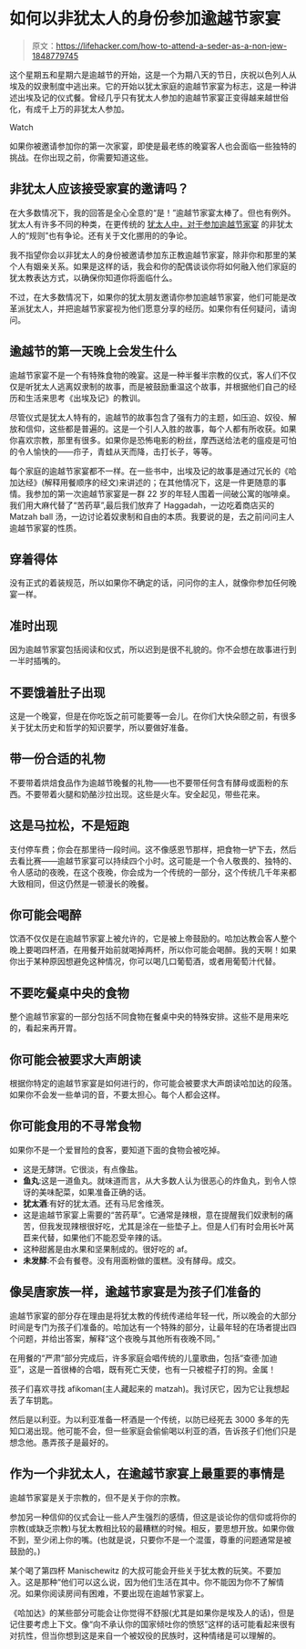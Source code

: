# 如何以非犹太人的身份参加逾越节家宴

> 原文：<https://lifehacker.com/how-to-attend-a-seder-as-a-non-jew-1848779745>

这个星期五和星期六是逾越节的开始，这是一个为期八天的节日，庆祝以色列人从埃及的奴隶制度中逃出来。它的开始以犹太家庭的逾越节家宴为标志，这是一种讲述出埃及记的仪式餐。曾经几乎只有犹太人参加的逾越节家宴正变得越来越世俗化，有成千上万的非犹太人参加。

Watch

如果你被邀请参加你的第一次家宴，即使是最老练的晚宴客人也会面临一些独特的挑战。在你出现之前，你需要知道这些。

## 非犹太人应该接受家宴的邀请吗？

在大多数情况下，我的回答是全心全意的“是！”逾越节家宴太棒了。但也有例外。犹太人有许多不同的种类，在更传统的 [犹太人中，对于参加逾越节家宴](https://utj.org/viewpoints/responsa/inviting-a-non-jew-to-the-passover-seder/) 的非犹太人的“规则”也有争论。还有关于文化挪用的的争论。

我不指望你会以非犹太人的身份被邀请参加东正教逾越节家宴，除非你和那里的某个人有姻亲关系。如果是这样的话，我会和你的配偶谈谈你将如何融入他们家庭的犹太教表达方式，以确保你知道你将面临什么。

不过，在大多数情况下，如果你的犹太朋友邀请你参加逾越节家宴，他们可能是改革派犹太人，并把逾越节家宴视为他们愿意分享的经历。如果你有任何疑问，请询问。

## 逾越节的第一天晚上会发生什么

逾越节家宴不是一个有特殊食物的晚宴。这是一种半餐半宗教的仪式，客人们不仅仅是听犹太人逃离奴隶制的故事，而是被鼓励重温这个故事，并根据他们自己的经历和生活来思考《出埃及记》的教训。

尽管仪式是犹太人特有的，逾越节的故事包含了强有力的主题，如压迫、奴役、解放和信仰，这些都是普遍的。这是一个引人入胜的故事，每个人都有所收获。如果你喜欢宗教，那里有很多。如果你是恐怖电影的粉丝，摩西送给法老的瘟疫是可怕的令人愉快的——疖子，青蛙从天而降，击打长子，等等。

每个家庭的逾越节家宴都不一样。在一些书中，出埃及记的故事是通过冗长的《哈加达经》(解释用餐顺序的经文)来讲述的；在其他情况下，这是一件更随意的事情。我参加的第一次逾越节家宴是一群 22 岁的年轻人围着一间破公寓的咖啡桌。我们用大麻代替了“苦药草”,最后我们放弃了 Haggadah，一边吃着商店买的 Matzah ball 汤，一边讨论着奴隶制和自由的本质。我要说的是，去之前问问主人逾越节家宴的性质。

## **穿着得体**

没有正式的着装规范，所以如果你不确定的话，问问你的主人，就像你参加任何晚宴一样。

## **准时出现**

因为逾越节家宴包括阅读和仪式，所以迟到是很不礼貌的。你不会想在故事进行到一半时插嘴的。

## 不要饿着肚子出现

这是一个晚宴，但是在你吃饭之前可能要等一会儿。在你们大快朵颐之前，有很多关于犹太历史和哲学的知识要学，所以要做好准备。

## **带一份合适的礼物**

不要带着烘焙食品作为逾越节晚餐的礼物——也不要带任何含有酵母或面粉的东西。不要带着火腿和奶酪沙拉出现。这些是火车。安全起见，带些花来。

## **这是马拉松，不是短跑**

支付停车费；你会在那里待一段时间。这不像感恩节那样，把食物一铲下去，然后去看比赛——逾越节家宴可以持续四个小时。这可能是一个令人敬畏的、独特的、令人感动的夜晚，在这个夜晚，你会成为一个传统的一部分，这个传统几千年来都大致相同，但这仍然是一顿漫长的晚餐。

## 你可能会喝醉

饮酒不仅仅是在逾越节家宴上被允许的，它是被上帝鼓励的。哈加达教会客人整个晚上要喝四杯酒，在用餐开始前就喝掉两杯，所以你可能会喝醉。我的天啊！如果你出于某种原因想避免这种情况，你可以喝几口葡萄酒，或者用葡萄汁代替。

## **不要吃餐桌中央的食物**

整个逾越节家宴的一部分包括不同食物在餐桌中央的特殊安排。这些不是用来吃的，看起来再开胃。

## 你可能会被要求大声朗读

根据你特定的逾越节家宴是如何进行的，你可能会被要求大声朗读哈加达的段落。如果你不会发一些单词的音，不要太担心。每个人都会这样。

## **你可能食用的不寻常食物**

如果你不是一个爱冒险的食客，要知道下面的食物会被吃掉。

*   这是无酵饼。它很淡，有点像盐。
*   **鱼丸**:这是一道鱼丸。就味道而言，从大多数人认为很恶心的炸鱼丸，到令人惊讶的美味配菜，如果准备正确的话。
*   **犹太酒**:有好的犹太酒。还有马尼舍维茨。
*   这是逾越节家宴上需要的“苦药草”。它通常是辣根，意在提醒我们奴隶制的痛苦，但我发现辣根很好吃，尤其是涂在一些垫子上。但是人们有时会用长叶莴苣来代替，如果他们不能忍受辛辣的话。
*   这种甜酱是由水果和坚果制成的。很好吃的 af。
*   **未发酵**:不会有餐卷。没有用面粉做的蛋糕。没有酵母。成交。

## **像吴唐家族一样，逾越节家宴是为孩子们准备的**

逾越节家宴的部分存在理由是将犹太教的传统传递给年轻一代，所以晚会的大部分时间是专门为孩子们准备的。哈加达有一个特殊的部分，让最年轻的在场者提出四个问题，并给出答案，解释“这个夜晚与其他所有夜晚不同。”

在用餐的“严肃”部分完成后，许多家庭会唱传统的儿童歌曲，包括“查德·加迪亚”，这是一首很棒的合唱，既有死亡天使，也有一只被棍子打的狗。金属！

孩子们喜欢寻找 afikoman(主人藏起来的 matzah)。我讨厌它，因为它让我想起丢了车钥匙。

然后是以利亚。为以利亚准备一杯酒是一个传统，以防已经死去 3000 多年的先知口渴出现。他可能不会，但一些家庭会偷偷喝以利亚的酒，告诉孩子们他们只是想念他。愚弄孩子是最好的。

## 作为一个非犹太人，在逾越节家宴上最重要的事情是

逾越节家宴是关于宗教的，但不是关于你的宗教。

参加另一种信仰的仪式会让一些人产生强烈的感情，但这是谈论你的信仰或将你的宗教(或缺乏宗教)与犹太教相比较的最糟糕的时候。相反，要思想开放。如果你做不到，至少闭上你的嘴。(也就是说，只要你不是一个混蛋，尊重的问题通常是被鼓励的。)

某个喝了第四杯 Manischewitz 的大叔可能会开些关于犹太教的玩笑。不要加入。这是那种“他们可以这么说，因为他们生活在其中。你不能因为你不了解情况。如果你阅读房间有困难，不要出现在逾越节家宴上。

《哈加达》的某些部分可能会让你觉得不舒服(尤其是如果你是埃及人的话)，但是记住要考虑上下文。像“向不承认你的国家倾吐你的愤怒”这样的话可能看起来很有对抗性，但当你想到这是来自一个被奴役的民族时，这种情绪是可以理解的。